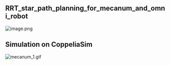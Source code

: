 ## RRT_star_path_planning_for_mecanum_and_omni_robot
![image.png](https://i.postimg.cc/CKyndFdH/image.png)
## Simulation on CoppeliaSim
![mecanum_1.gif](https://github.com/thoan9k/RRT_star_path_planning_for_mecanum_and_Omni_robot/blob/main/mecanum_1.gif)
